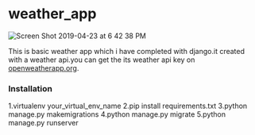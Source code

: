 # weather_app
![Screen Shot 2019-04-23 at 6 42 38 PM](https://user-images.githubusercontent.com/35935083/56584358-3f9c9800-65f9-11e9-910c-c7eb937ac972.png)

This is basic weather app which i have completed with django.it created with a weather api.you can get the its weather api key on <a href="https://openweathermap.org/current">openweatherapp.org</a>.


<h3>Installation</h3>
1.virtualenv your_virtual_env_name
2.pip install requirements.txt
3.python manage.py makemigrations
4.python manage.py migrate
5.python manage.py runserver


